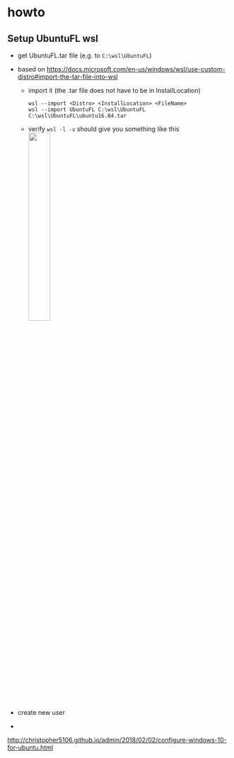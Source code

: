 # howto

## Setup UbuntuFL wsl
- get UbuntuFL.tar file (e.g. to ```C:\wsl\UbuntuFL```)
- based on https://docs.microsoft.com/en-us/windows/wsl/use-custom-distro#import-the-tar-file-into-wsl
  - import it (the .tar file does not have to be in InstallLocation)  
    ```
    wsl --import <Distro> <InstallLocation> <FileName>
    wsl --import UbuntuFL C:\wsl\UbuntuFL C:\wsl\UbuntuFL\ubuntu16.04.tar
    ```
  - verify
    ```wsl -l -v```
    should give you something like this  
    <img src="https://user-images.githubusercontent.com/68520323/158100281-77edee78-a14b-4b92-bfe0-783491a8f8d6.png" width=33% height=33%>

- create new user
- 

http://christopher5106.github.io/admin/2018/02/02/configure-windows-10-for-ubuntu.html
